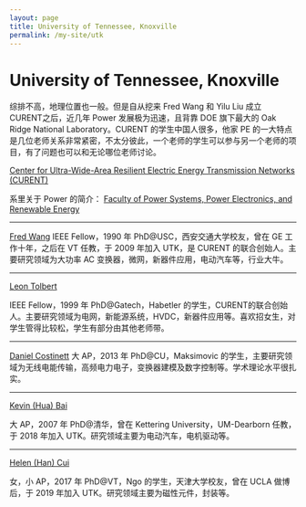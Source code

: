 ```yaml
---
layout: page
title: University of Tennessee, Knoxville
permalink: /my-site/utk
---
```

# University of Tennessee, Knoxville

综排不高，地理位置也一般。但是自从挖来 Fred Wang 和 Yilu Liu 成立 CURENT之后，近几年 Power 发展极为迅速，且背靠 DOE 旗下最大的 Oak Ridge National Laboratory。CURENT 的学生中国人很多，他家 PE 的一大特点是几位老师关系非常紧密，不太分彼此，一个老师的学生可以参与另一个老师的项目，有了问题也可以和无论哪位老师讨论。 

[Center for Ultra-Wide-Area Resilient Electric Energy Transmission Networks (CURENT)](https://curent.utk.edu/)

系里关于 Power 的简介： 
[Faculty of Power Systems, Power Electronics, and Renewable Energy](https://www.eecs.utk.edu/research/)

---

[Fred Wang](https://www.eecs.utk.edu/people/fei-fred-wang/)
IEEE Fellow，1990 年 PhD@USC，西安交通大学校友，曾在 GE 工作十年，之后在 VT 任教，于 2009 年加入 UTK，是 CURENT 的联合创始人。主要研究领域为大功率 AC 变换器，微网，新器件应用，电动汽车等，行业大牛。 

---

[Leon Tolbert](http://web.eecs.utk.edu/~tolbert/)

IEEE Fellow，1999 年 PhD@Gatech，Habetler 的学生，CURENT的联合创始人。主要研究领域为电网，新能源系统，HVDC，新器件应用等。喜欢招女生，对学生管得比较松，学生有部分由其他老师带。 

---

[Daniel Costinett](https://potenntial.eecs.utk.edu/People.php?name=DanielCostinett)
大 AP，2013 年 PhD@CU，Maksimovic 的学生，主要研究领域为无线电能传输，高频电力电子，变换器建模及数字控制等。学术理论水平很扎实。 

---

[Kevin (Hua) Bai](https://www.eecs.utk.edu/people/hua-kevin-bai/)

大 AP，2007 年 PhD@清华，曾在 Kettering University，UM-Dearborn 任教，于 2018 年加入 UTK。研究领域主要为电动汽车，电机驱动等。

---

[Helen (Han) Cui](https://www.eecs.utk.edu/people/han-helen-cui/)

女，小 AP，2017 年 PhD@VT，Ngo 的学生，天津大学校友，曾在 UCLA 做博后，于 2019 年加入 UTK。研究领域主要为磁性元件，封装等。
